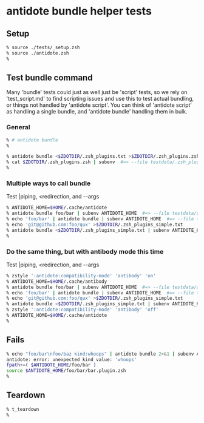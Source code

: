 # antidote bundle helper tests

## Setup

```zsh
% source ./tests/_setup.zsh
% source ./antidote.zsh
%
```

## Test bundle command

Many 'bundle' tests could just as well just be 'script' tests, so we rely on
'test_script.md' to find scripting issues and use this to test actual bundling,
or things not handled by 'antidote script'. You can think of 'antidote script' as
handling a single bundle, and 'antidote bundle' handling them in bulk.

### General

```zsh
% # antidote bundle
%
```

```zsh
% antidote bundle <$ZDOTDIR/.zsh_plugins.txt >$ZDOTDIR/.zsh_plugins.zsh
% cat $ZDOTDIR/.zsh_plugins.zsh | subenv  #=> --file testdata/.zsh_plugins.zsh
%
```

### Multiple ways to call bundle

Test \|piping, \<redirection, and --args

```zsh
% ANTIDOTE_HOME=$HOME/.cache/antidote
% antidote bundle foo/bar | subenv ANTIDOTE_HOME  #=> --file testdata/script-foobar.zsh
% echo 'foo/bar' | antidote bundle | subenv ANTIDOTE_HOME  #=> --file testdata/script-foobar.zsh
% echo 'git@github.com:foo/qux' >$ZDOTDIR/.zsh_plugins_simple.txt
% antidote bundle <$ZDOTDIR/.zsh_plugins_simple.txt | subenv ANTIDOTE_HOME  #=> --file testdata/script-fooqux.zsh
%
```

### Do the same thing, but with antibody mode this time

Test \|piping, \<redirection, and --args

```zsh
% zstyle ':antidote:compatibility-mode' 'antibody' 'on'
% ANTIDOTE_HOME=$HOME/.cache/antibody
% antidote bundle foo/bar | subenv ANTIDOTE_HOME  #=> --file testdata/antibody/script-foobar.zsh
% echo 'foo/bar' | antidote bundle | subenv ANTIDOTE_HOME  #=> --file testdata/antibody/script-foobar.zsh
% echo 'git@github.com:foo/qux' >$ZDOTDIR/.zsh_plugins_simple.txt
% antidote bundle <$ZDOTDIR/.zsh_plugins_simple.txt | subenv ANTIDOTE_HOME  #=> --file testdata/antibody/script-fooqux.zsh
% zstyle ':antidote:compatibility-mode' 'antibody' 'off'
% ANTIDOTE_HOME=$HOME/.cache/antidote
%
```

## Fails

```zsh
% echo "foo/bar\nfoo/baz kind:whoops" | antidote bundle 2>&1 | subenv ANTIDOTE_HOME
antidote: error: unexpected kind value: 'whoops'
fpath+=( $ANTIDOTE_HOME/foo/bar )
source $ANTIDOTE_HOME/foo/bar/bar.plugin.zsh
%
```

## Teardown

```zsh
% t_teardown
%
```
